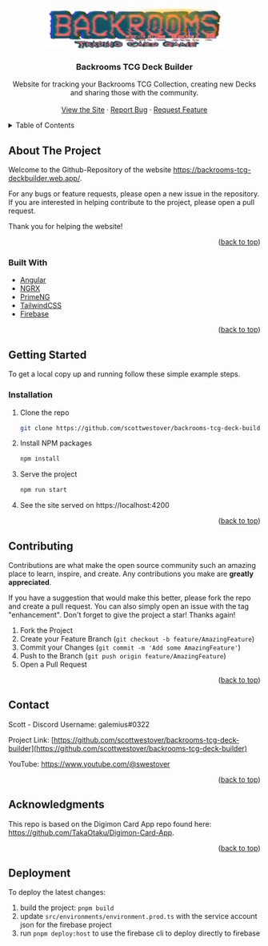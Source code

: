 <div id="top"></div>
<!--[![Contributors][contributors-shield]][contributors-url]
[![Forks][forks-shield]][forks-url]
[![Stargazers][stars-shield]][stars-url]
[![Issues][issues-shield]][issues-url]
[![MIT License][license-shield]][license-url]
[![LinkedIn][linkedin-shield]][linkedin-url]-->

<!-- PROJECT LOGO -->
<br />
<div align="center">
  <a href="https://github.com/scottwestover/backrooms-tcg-deck-builder">
    <img src="src/assets/images/backrooms-tcg-logo.webp" alt="Logo" height="80">
  </a>

<h3 align="center">Backrooms TCG Deck Builder</h3>

  <p align="center">
    Website for tracking your Backrooms TCG Collection, creating new Decks and sharing those with the community.
    <br />
    <br />
    <a href="https://backrooms-tcg-deckbuilder.web.app">View the Site</a>
    ·
    <a href="https://github.com/scottwestover/backrooms-tcg-deck-builder/issues">Report Bug</a>
    ·
    <a href="https://github.com/scottwestover/backrooms-tcg-deck-builder/issues">Request Feature</a>
  </p>
</div>



<!-- TABLE OF CONTENTS -->
<details>
  <summary>Table of Contents</summary>
  <ol>
    <li>
      <a href="#about-the-project">About The Project</a>
      <ul>
        <li><a href="#built-with">Built With</a></li>
      </ul>
    </li>
    <li>
      <a href="#getting-started">Getting Started</a>
      <ul>
        <li><a href="#prerequisites">Prerequisites</a></li>
        <li><a href="#installation">Installation</a></li>
      </ul>
    </li>
    <li><a href="#usage">Usage</a></li>
    <li><a href="#contributing">Contributing</a></li>
    <li><a href="#contact">Contact</a></li>
    <li><a href="#acknowledgments">Acknowledgments</a></li>
  </ol>
</details>



<!-- ABOUT THE PROJECT -->
## About The Project

Welcome to the Github-Repository of the website https://backrooms-tcg-deckbuilder.web.app/.

For any bugs or feature requests, please open a new issue in the repository. If you are interested in helping contribute to the project, please open a pull request.

Thank you for helping the website!

<p align="right">(<a href="#top">back to top</a>)</p>



### Built With

* [Angular](https://angular.io/)
* [NGRX](https://ngrx.io/)
* [PrimeNG](https://www.primefaces.org/primeng/)
* [TailwindCSS](https://tailwindcss.com/)
* [Firebase](https://firebase.google.com/)

<p align="right">(<a href="#top">back to top</a>)</p>



<!-- GETTING STARTED -->
## Getting Started

To get a local copy up and running follow these simple example steps.

### Installation

1. Clone the repo
   ```sh
   git clone https://github.com/scottwestover/backrooms-tcg-deck-builder.git
   ```
2. Install NPM packages
   ```sh
   npm install
   ```
3. Serve the project
   ```sh
   npm run start
   ```
4. See the site served on https://localhost:4200

<p align="right">(<a href="#top">back to top</a>)</p>

<!-- CONTRIBUTING -->
## Contributing

Contributions are what make the open source community such an amazing place to learn, inspire, and create. Any contributions you make are **greatly appreciated**.

If you have a suggestion that would make this better, please fork the repo and create a pull request. You can also simply open an issue with the tag "enhancement".
Don't forget to give the project a star! Thanks again!

1. Fork the Project
2. Create your Feature Branch (`git checkout -b feature/AmazingFeature`)
3. Commit your Changes (`git commit -m 'Add some AmazingFeature'`)
4. Push to the Branch (`git push origin feature/AmazingFeature`)
5. Open a Pull Request

<p align="right">(<a href="#top">back to top</a>)</p>


<!-- CONTACT -->
## Contact

Scott - Discord Username: galemius#0322

Project Link: [https://github.com/scottwestover/backrooms-tcg-deck-builder](https://github.com/scottwestover/backrooms-tcg-deck-builder)

YouTube: <a href="https://www.youtube.com/@swestover" target="_blank">https://www.youtube.com/@swestover</a>

<p align="right">(<a href="#top">back to top</a>)</p>



<!-- ACKNOWLEDGMENTS -->
## Acknowledgments

This repo is based on the Digimon Card App repo found here: <a target="_blank" href="https://github.com/TakaOtaku/Digimon-Card-App">https://github.com/TakaOtaku/Digimon-Card-App</a>.

<p align="right">(<a href="#top">back to top</a>)</p>


## Deployment

To deploy the latest changes:

1. build the project: `pnpm build`
2. update `src/environments/environment.prod.ts` with the service account json for the firebase project
3. run `pnpm deploy:host` to use the firebase cli to deploy directly to firebase
